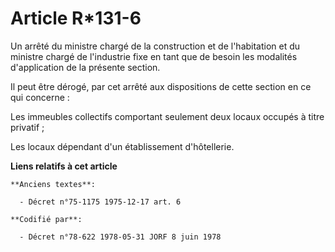 # Article R*131-6

Un arrêté du ministre chargé de la construction et de l'habitation et du ministre chargé de l'industrie fixe en tant que de
besoin les modalités d'application de la présente section.

Il peut être dérogé, par cet arrêté aux dispositions de cette section en ce qui concerne :

Les immeubles collectifs comportant seulement deux locaux occupés à titre privatif ;

Les locaux dépendant d'un établissement d'hôtellerie.

**Liens relatifs à cet article**

	**Anciens textes**:

	  - Décret n°75-1175 1975-12-17 art. 6

	**Codifié par**:

	  - Décret n°78-622 1978-05-31 JORF 8 juin 1978
